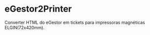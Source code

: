 # eGestor2Printer
Converter HTML do eGestor em tickets para impressoras magnéticas ELGIN(72x420mm).
